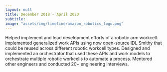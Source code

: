 ```yaml
---
layout: null
title: December 2018 - April 2020
subtitle:
image: "assets/img/timeline/amazon_robotics_logo.png"
---
```

Helped implement and lead development efforts of a robotic arm workcell. Implemented generalized
work APIs using now open-source IDL Smithy that could be reused across different robotic workcell
types. Designed and implemented an orchestrator that used these APIs and work models to orchestrate
multiple robotic workcells to automate a process. Mentored other engineers and conducted 20+ engineering
interviews.